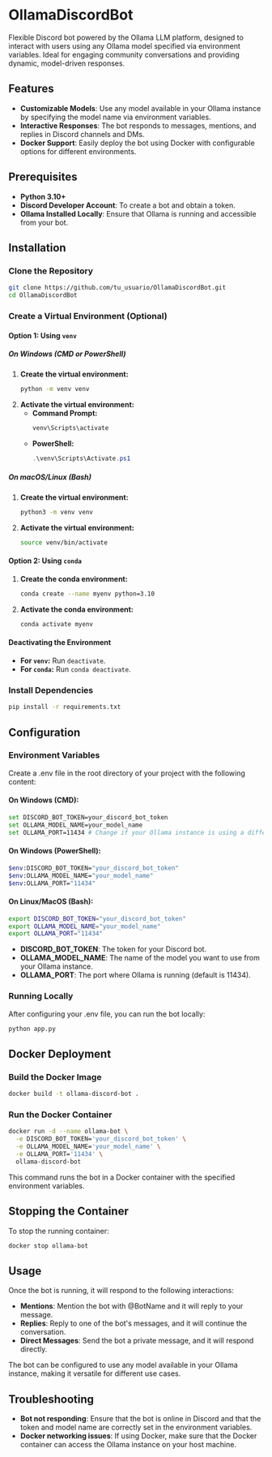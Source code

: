 # OllamaDiscordBot

Flexible Discord bot powered by the Ollama LLM platform, designed to interact with users using any Ollama model specified via environment variables. Ideal for engaging community conversations and providing dynamic, model-driven responses.

## Features

- **Customizable Models**: Use any model available in your Ollama instance by specifying the model name via environment variables.
- **Interactive Responses**: The bot responds to messages, mentions, and replies in Discord channels and DMs.
- **Docker Support**: Easily deploy the bot using Docker with configurable options for different environments.

## Prerequisites

- **Python 3.10+**
- **Discord Developer Account**: To create a bot and obtain a token.
- **Ollama Installed Locally**: Ensure that Ollama is running and accessible from your bot.

## Installation

### Clone the Repository
```bash
git clone https://github.com/tu_usuario/OllamaDiscordBot.git
cd OllamaDiscordBot
```
### Create a Virtual Environment (Optional)
#### Option 1: Using `venv`

##### On Windows (CMD or PowerShell)
1. **Create the virtual environment:**
    ```cmd
    python -m venv venv
    ```
2. **Activate the virtual environment:**
    - **Command Prompt:**
      ```cmd
      venv\Scripts\activate
      ```
    - **PowerShell:**
      ```powershell
      .\venv\Scripts\Activate.ps1
      ```

##### On macOS/Linux (Bash)
1. **Create the virtual environment:**
    ```bash
    python3 -m venv venv
    ```
2. **Activate the virtual environment:**
    ```bash
    source venv/bin/activate
    ```

#### Option 2: Using `conda`

1. **Create the conda environment:**
    ```bash
    conda create --name myenv python=3.10
    ```
2. **Activate the conda environment:**
    ```bash
    conda activate myenv
    ```

#### Deactivating the Environment
- **For `venv`:** Run `deactivate`.
- **For `conda`:** Run `conda deactivate`.

### Install Dependencies
```bash
pip install -r requirements.txt
```

## Configuration
### Environment Variables
Create a .env file in the root directory of your project with the following content:
#### On Windows (CMD):
```bash
set DISCORD_BOT_TOKEN=your_discord_bot_token
set OLLAMA_MODEL_NAME=your_model_name
set OLLAMA_PORT=11434 # Change if your Ollama instance is using a different port
```
#### On Windows (PowerShell):
```bash
$env:DISCORD_BOT_TOKEN="your_discord_bot_token"
$env:OLLAMA_MODEL_NAME="your_model_name"
$env:OLLAMA_PORT="11434"
```
#### On Linux/MacOS (Bash):
```bash
export DISCORD_BOT_TOKEN="your_discord_bot_token"
export OLLAMA_MODEL_NAME="your_model_name"
export OLLAMA_PORT="11434"
```

- **DISCORD_BOT_TOKEN**: The token for your Discord bot.
- **OLLAMA_MODEL_NAME**: The name of the model you want to use from your Ollama instance.
- **OLLAMA_PORT**: The port where Ollama is running (default is 11434).

### Running Locally
After configuring your .env file, you can run the bot locally:
```bash
python app.py
```

## Docker Deployment
### Build the Docker Image
```bash
docker build -t ollama-discord-bot .
```
### Run the Docker Container
```bash
docker run -d --name ollama-bot \
  -e DISCORD_BOT_TOKEN='your_discord_bot_token' \
  -e OLLAMA_MODEL_NAME='your_model_name' \
  -e OLLAMA_PORT='11434' \
  ollama-discord-bot
```

This command runs the bot in a Docker container with the specified environment variables.

## Stopping the Container
To stop the running container:
```bash
docker stop ollama-bot
```
## Usage
Once the bot is running, it will respond to the following interactions:
- **Mentions**: Mention the bot with @BotName and it will reply to your message.
- **Replies**: Reply to one of the bot's messages, and it will continue the conversation.
- **Direct Messages**: Send the bot a private message, and it will respond directly.

The bot can be configured to use any model available in your Ollama instance, making it versatile for different use cases.

## Troubleshooting
- **Bot not responding**: Ensure that the bot is online in Discord and that the token and model name are correctly set in the environment variables.
- **Docker networking issues**: If using Docker, make sure that the Docker container can access the Ollama instance on your host machine.

